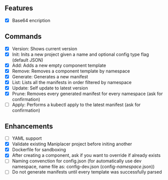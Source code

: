 
## Features

- [x] Base64 encription

## Commands

- [x] Version: Shows current version
- [x] Init: Inits a new project given a name and optional config type flag (default JSON)
- [x] Add: Adds a new empty component template
- [x] Remove: Removes a component template by namespace
- [x] Generate: Generates a new manifest
- [x] List: Lists all the manifests in order filtered by namespace
- [x] Update: Self update to latest version
- [x] Prune: Removes every generated manifest for every namespace (ask for confirmation)
- [ ] Apply: Performs a kubectl apply to the latest manifest (ask for confirmation)

## Enhancements

- [ ] YAML support
- [x] Validate existing Maniplacer project before initing another
- [x] Dockerfile for sandboxing
- [x] After creating a component, ask if you want to override if already exists
- [ ] Naming convenction for config.json (for automatically use dev namespace, name file as: config-dev.json (config-*namespace*.json))
- [ ] Do not generate manifests until every template was successfully parsed